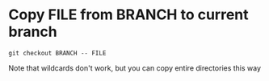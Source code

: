 # Copy FILE from BRANCH to current branch

```shell
git checkout BRANCH -- FILE
```

Note that wildcards don't work, but you can copy entire directories this way

